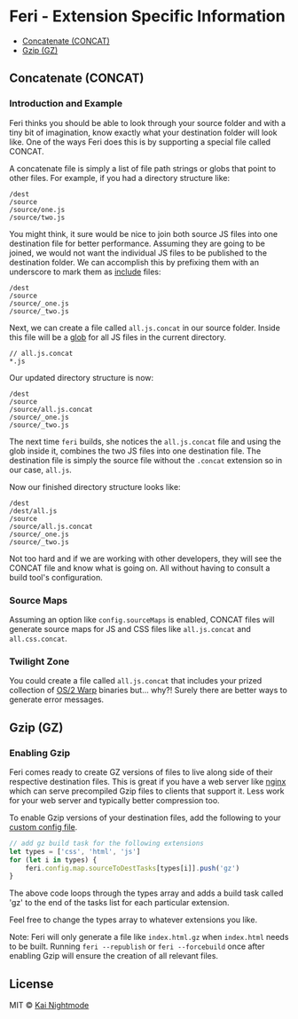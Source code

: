 # Feri - Extension Specific Information

* [Concatenate (CONCAT)](#concatenate-concat)
* [Gzip (GZ)](#gzip-gz)

## Concatenate (CONCAT)

### Introduction and Example

Feri thinks you should be able to look through your source folder and with a tiny bit of imagination, know exactly what your destination folder will look like. One of the ways Feri does this is by supporting a special file called CONCAT.

A concatenate file is simply a list of file path strings or globs that point to other files. For example, if you had a directory structure like:

```
/dest
/source
/source/one.js
/source/two.js
```

You might think, it sure would be nice to join both source JS files into one destination file for better performance. Assuming they are going to be joined, we would not want the individual JS files to be published to the destination folder. We can accomplish this by prefixing them with an underscore to mark them as [include](../README.md#include-files) files:

```
/dest
/source
/source/_one.js
/source/_two.js
```

Next, we can create a file called `all.js.concat` in our source folder. Inside this file will be a [glob](https://www.npmjs.com/package/glob) for all JS files in the current directory.

```
// all.js.concat
*.js
```

Our updated directory structure is now:

```
/dest
/source
/source/all.js.concat
/source/_one.js
/source/_two.js
```

The next time `feri` builds, she notices the `all.js.concat` file and using the glob inside it, combines the two JS files into one destination file. The destination file is simply the source file without the `.concat` extension so in our case, `all.js`.

Now our finished directory structure looks like:

```
/dest
/dest/all.js
/source
/source/all.js.concat
/source/_one.js
/source/_two.js
```

Not too hard and if we are working with other developers, they will see the CONCAT file and know what is going on. All without having to consult a build tool's configuration.

### Source Maps

Assuming an option like `config.sourceMaps` is enabled, CONCAT files will generate source maps for JS and CSS files like `all.js.concat` and `all.css.concat`.

### Twilight Zone

You could create a file called `all.js.concat` that includes your prized collection of [OS/2 Warp](https://en.wikipedia.org/wiki/OS/2) binaries but... why?! Surely there are better ways to generate error messages.

## Gzip (GZ)

### Enabling Gzip

Feri comes ready to create GZ versions of files to live along side of their respective destination files. This is great if you have a web server like [nginx](http://wiki.nginx.org/Main) which can serve precompiled Gzip files to clients that support it. Less work for your web server and typically better compression too.

To enable Gzip versions of your destination files, add the following to your [custom config file](../README.md#custom-config-file).

```js
// add gz build task for the following extensions
let types = ['css', 'html', 'js']
for (let i in types) {
    feri.config.map.sourceToDestTasks[types[i]].push('gz')
}
```

The above code loops through the types array and adds a build task called 'gz' to the end of the tasks list for each particular extension.

Feel free to change the types array to whatever extensions you like.

Note: Feri will only generate a file like `index.html.gz` when `index.html` needs to be built. Running `feri --republish` or `feri --forcebuild` once after enabling Gzip will ensure the creation of all relevant files.

## License

MIT © [Kai Nightmode](https://forestmist.org)